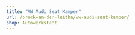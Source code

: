 ```yaml
---
title: "VW Audi Seat Kamper"
url: /bruck-an-der-leitha/vw-audi-seat-kamper/
shop: Autowerkstatt
---
```

